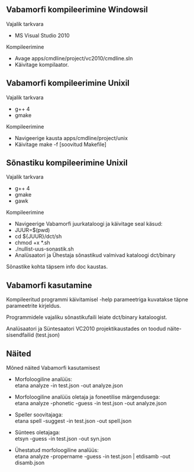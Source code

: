 ## Vabamorfi kompileerimine Windowsil

Vajalik tarkvara

  * MS Visual Studio 2010 

Kompileerimine

  * Avage apps/cmdline/project/vc2010/cmdline.sln 
  * Käivitage kompilaator. 

## Vabamorfi kompileerimine Unixil

Vajalik tarkvara

  * g++ 4 
  * gmake 

Kompileerimine

  * Navigeerige kausta apps/cmdline/project/unix 
  * Käivitage make -f [soovitud Makefile] 

## Sõnastiku kompileerimine Unixil

Vajalik tarkvara

  * g++ 4 
  * gmake 
  * gawk 

Kompileerimine

  * Navigeerige Vabamorfi juurkataloogi ja käivitage seal käsud: 
  * JUUR=$(pwd) 
  * cd ${JUUR}/dct/sh 
  * chmod +x *.sh 
  * ./nullist-uus-sonastik.sh 
  * Analüsaatori ja Ühestaja sõnastikud valmivad kataloogi dct/binary 

Sõnastike kohta täpsem info doc kaustas.

## Vabamorfi kasutamine

Kompileeritud programmi käivitamisel -help parameetriga kuvatakse täpne
parameetrite kirjeldus.

Programmidele vajaliku sõnastikufaili leiate dct/binary kataloogist.

Analüsaatori ja Süntesaatori VC2010 projektikaustades on toodud näite-
sisendfailid (test.json)

## Näited

Mõned näited Vabamorfi kasutamisest

  * Morfoloogiline analüüs:  
etana analyze -in test.json -out analyze.json

  * Morfoloogiline analüüs oletaja ja foneetilise märgendusega:  
etana analyze -phonetic -guess -in test.json -out analyze.json

  * Speller soovitajaga:  
etana spell -suggest -in test.json -out spell.json

  * Süntees oletajaga:  
etsyn -guess -in test.json -out syn.json

  * Ühestatud morfoloogiline analüüs:  
etana analyze -propername -guess -in test.json | etdisamb -out disamb.json

